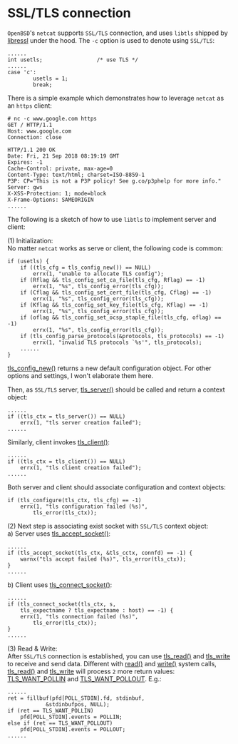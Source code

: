 # SSL/TLS connection

`OpenBSD`'s `netcat` supports `SSL/TLS` connection, and uses `libtls` shipped by [libressl](https://www.libressl.org/) under the hood. The `-c` option is used to denote using `SSL/TLS`:  

	......
	int	usetls;					/* use TLS */
	......
	case 'c':
			usetls = 1;
			break;
There is a simple example which demonstrates how to leverage `netcat` as an `https` client:  

	# nc -c www.google.com https
	GET / HTTP/1.1
	Host: www.google.com
	Connection: close
	
	HTTP/1.1 200 OK
	Date: Fri, 21 Sep 2018 08:19:19 GMT
	Expires: -1
	Cache-Control: private, max-age=0
	Content-Type: text/html; charset=ISO-8859-1
	P3P: CP="This is not a P3P policy! See g.co/p3phelp for more info."
	Server: gws
	X-XSS-Protection: 1; mode=block
	X-Frame-Options: SAMEORIGIN
	......

The following is a sketch of how to use `libtls` to implement server and client:  
 
(1) Initialization:  
No matter `netcat` works as serve or client, the following code is common:  

	if (usetls) {
		if ((tls_cfg = tls_config_new()) == NULL)
			errx(1, "unable to allocate TLS config");
		if (Rflag && tls_config_set_ca_file(tls_cfg, Rflag) == -1)
			errx(1, "%s", tls_config_error(tls_cfg));
		if (Cflag && tls_config_set_cert_file(tls_cfg, Cflag) == -1)
			errx(1, "%s", tls_config_error(tls_cfg));
		if (Kflag && tls_config_set_key_file(tls_cfg, Kflag) == -1)
			errx(1, "%s", tls_config_error(tls_cfg));
		if (oflag && tls_config_set_ocsp_staple_file(tls_cfg, oflag) == -1)
			errx(1, "%s", tls_config_error(tls_cfg));
		if (tls_config_parse_protocols(&protocols, tls_protocols) == -1)
			errx(1, "invalid TLS protocols `%s'", tls_protocols);
		......
	}

[tls_config_new()](https://man.openbsd.org/tls_config_new.3) returns a new default configuration object. For other options and settings, I won't elaborate them here.   

Then, as `SSL/TLS` server, [tls_server()](https://man.openbsd.org/tls_server.3)  should be called and return a context object:

	......
	if ((tls_ctx = tls_server()) == NULL)
		errx(1, "tls server creation failed");
	......
Similarly, client invokes [tls_client()](https://man.openbsd.org/tls_client.3):  

	......
	if ((tls_ctx = tls_client()) == NULL)
		errx(1, "tls client creation failed");
	......
Both server and client should associate configuration and context objects:  

	if (tls_configure(tls_ctx, tls_cfg) == -1)
		errx(1, "tls configuration failed (%s)",
			tls_error(tls_ctx));

(2) Next step is associating exist socket with `SSL/TLS` context object:   
a) Server uses [tls_accept_socket()](https://man.openbsd.org/tls_accept_socket.3):  

	......
	if (tls_accept_socket(tls_ctx, &tls_cctx, connfd) == -1) {
		warnx("tls accept failed (%s)", tls_error(tls_ctx));
	}
	......
b) Client uses [tls_connect_socket()](https://man.openbsd.org/tls_connect_socket.3):  

	......
	if (tls_connect_socket(tls_ctx, s,
		tls_expectname ? tls_expectname : host) == -1) {
		errx(1, "tls connection failed (%s)",
		    tls_error(tls_ctx));
	}
	......

(3) Read & Write:   
After `SSL/TLS` connection is established, you can use [tls_read()](https://man.openbsd.org/tls_read.3) and [tls_write](https://man.openbsd.org/tls_write.3) to receive and send data. Different with [read()](https://man.openbsd.org/read.2) and [write()](https://man.openbsd.org/write.2) system calls, [tls_read()](https://man.openbsd.org/tls_read.3) and [tls_write](https://man.openbsd.org/tls_write.3) will process `2` more return values: [TLS_WANT_POLLIN](https://man.openbsd.org/tls_read.3#TLS_WANT_POLLIN) and [TLS_WANT_POLLOUT](https://man.openbsd.org/tls_read.3#TLS_WANT_POLLIN). E.g.:  

	......
	ret = fillbuf(pfd[POLL_STDIN].fd, stdinbuf,
			    &stdinbufpos, NULL);
	if (ret == TLS_WANT_POLLIN)
		pfd[POLL_STDIN].events = POLLIN;
	else if (ret == TLS_WANT_POLLOUT)
		pfd[POLL_STDIN].events = POLLOUT;
	......